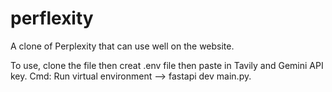 # perflexity

A clone of Perplexity that can use well on the website.

To use, clone the file then creat .env file then paste in Tavily and Gemini API key.
Cmd: Run virtual environment --> fastapi dev main.py.
